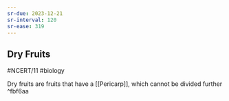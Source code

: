```yaml
---
sr-due: 2023-12-21
sr-interval: 120
sr-ease: 319
---
```

## Dry Fruits
#NCERT/11 #biology 

Dry fruits are fruits that have a [[Pericarp]], which cannot be divided further ^fbf6aa